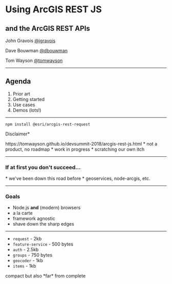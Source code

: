 <!-- .slide: data-background-size="cover" style="padding-left: 80px" data-background="img/bg-1.png" -->

<h1 style="text-align: left; font-size: 2em;">Using ArcGIS REST JS</h1>
<h2 style="text-align: left; font-size: 1.5em;">and the ArcGIS REST APIs</h2>
  <p style="text-align: left; font-size: 1em;">John Gravois
  <a href="https://github.com/jgravois" target="_blank">@jgravois</a></p>
  <p style="text-align: left; font-size: 1em;">Dave Bouwman
  <a href="https://github.com/dbouwman" target="_blank">@dbouwman</a></p>
  <p style="text-align: left; font-size: 1em;">Tom Wayson
  <a href="https://github.com/tomwayson/" target="_blank">@tomwayson</a></p>

---

<!-- .slide: data-background="img/bg-2.png" -->

## Agenda

1. Prior art
1. Getting&nbsp;started
1. Use cases
1. Demos (lots!)

---

<!-- .slide: data-background="img/bg-3.png" -->

```
npm install @esri/arcgis-rest-request
```
Disclaimer*

<aside class="notes">
  https://tomwayson.github.io/devsummit-2018/arcgis-rest-js.html
  * not a product, no roadmap
  * work in progress
  * scratching our own itch
</aside>

---

<!-- .slide: data-background="img/bg-4.png" -->

### If at first you don't succeed...

<aside class="notes">
  * we've been down this road before
  * geoservices, node-arcgis, etc.
</aside>

---

<!-- .slide: data-background="img/bg-5.png" -->

### Goals

* Node.js **and** (modern) browsers
* a la carte
* framework agnostic
* shave down the sharp edges

<aside class="notes">

</aside>

---

<!-- .slide: data-background="img/bg-6.png" -->

* `request` - 2kb
* `feature-service` - 500 bytes
* `auth` - 2.5kb
* `groups` - 750 bytes
* `geocoder` - 1kb
* `items` - 1kb

<aside class="notes">
  compact
  but also *far* from complete
</aside>
